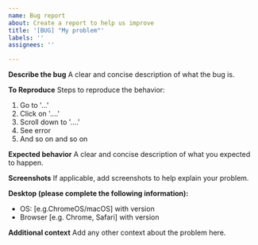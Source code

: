 ```yaml
---
name: Bug report
about: Create a report to help us improve
title: '[BUG] "My problem"'
labels: ''
assignees: ''

---
```


**Describe the bug**
A clear and concise description of what the bug is.

**To Reproduce**
Steps to reproduce the behavior:
1. Go to '...'
2. Click on '....'
3. Scroll down to '....'
4. See error
5. And so on and so on

**Expected behavior**
A clear and concise description of what you expected to happen.

**Screenshots**
If applicable, add screenshots to help explain your problem.

**Desktop (please complete the following information):**
 - OS: [e.g.ChromeOS/macOS]  with version
 - Browser [e.g. Chrome, Safari] with version


**Additional context**
Add any other context about the problem here.

